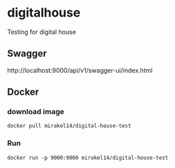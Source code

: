 # digitalhouse
Testing for digital house

## Swagger
http://localhost:9000/api/v1/swagger-ui/index.html

## Docker
### download image 
`docker pull mirakel14/digital-house-test`

### Run
`docker run -p 9000:9000 mirakel14/digital-house-test`
